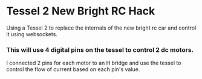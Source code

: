 # Tessel 2 New Bright RC Hack
Using a Tessel 2 to replace the internals of the new bright rc car and control it using websockets.

### This will use 4 digital pins on the tessel to control 2 dc motors. 
I connected 2 pins for each motor to an H bridge and use the tessel to control the flow of current based on each pin's value.
